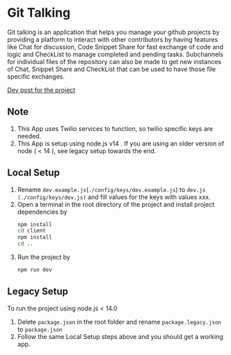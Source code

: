# Git Talking

Git talking is an application that helps you manage your github projects by providing a platform to interact with other contributors by having features like Chat for discussion, Code Snippet Share for fast exchange of code and logic and CheckList to manage completed and pending tasks.
Subchannels for individual files of the repository can also be made to get new instances of Chat, Snippet Share and CheckList that can be used to have those file specific exchanges.

[Dev post for the project](https://dev.to/projectescape/submission-git-talking-35pa)

## Note

1. This App uses Twilio services to function, so twilio specific keys are needed.
1. This App is setup using node.js v14 . If you are using an older version of node ( < 14 ), see legacy setup towards the end.

## Local Setup

1. Rename `dev.example.js`(`./config/keys/dev.example.js`) to `dev.js` `(./config/keys/dev.js)` and fill values for the keys with values xxx.
1. Open a terminal in the root directory of the project and install project dependencies by
   ```bash
   npm install
   cd client
   npm install
   cd ..
   ```
1. Run the project by
   ```bash
   npm run dev
   ```

## Legacy Setup

To run the project using node.js < 14.0

1. Delete `package.json` in the root folder and rename `package.legacy.json` to `package.json`
1. Follow the same Local Setup steps above and you should get a working app.
